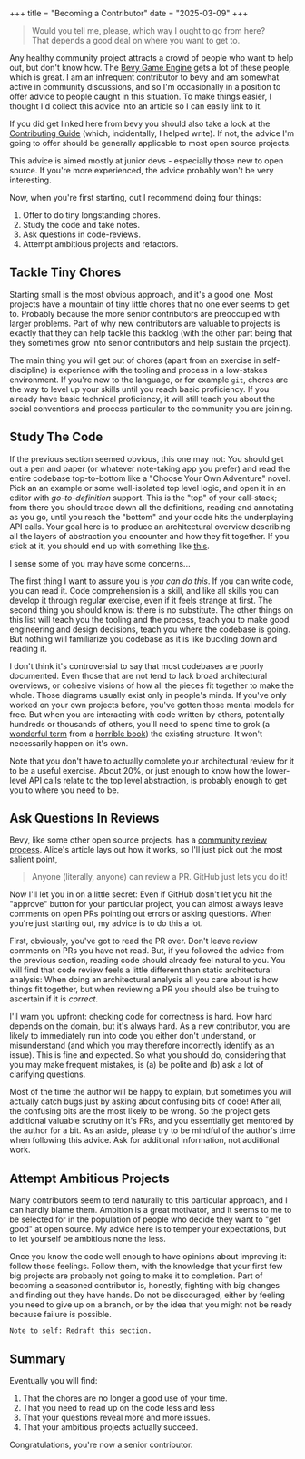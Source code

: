 +++
title = "Becoming a Contributor"
date = "2025-03-09"
+++

> Would you tell me, please, which way I ought to go from here? </br>
> That depends a good deal on where you want to get to.

Any healthy community project attracts a crowd of people who want to help out, but don't know how. The [Bevy Game Engine][1] gets a lot of these people, which is great. I am an infrequent contributor to bevy and am somewhat active in community discussions, and so I'm occasionally in a position to offer advice to people caught in this situation. To make things easier, I thought I'd collect this advice into an article so I can easily link to it.

If you did get linked here from bevy you should also take a look at the [Contributing Guide][2] (which, incidentally, I helped write). If not, the advice I'm going to offer should be generally applicable to most open source projects.

This advice is aimed mostly at junior devs - especially those new to open source. If you're more experienced, the advice probably won't be very interesting.

Now, when you're first starting, out I recommend doing four things:
1. Offer to do tiny longstanding chores.
2. Study the code and take notes.
3. Ask questions in code-reviews.
4. Attempt ambitious projects and refactors.

## Tackle Tiny Chores
Starting small is the most obvious approach, and it's a good one. Most projects have a mountain of tiny little chores that no one ever seems to get to. Probably because the more senior contributors are preoccupied with larger problems. Part of why new contributors are valuable to projects is exactly that they can help tackle this backlog (with the other part being that they sometimes grow into senior contributors and help sustain the project).

The main thing you will get out of chores (apart from an exercise in self-discipline) is experience with the tooling and process in a low-stakes environment. If you're new to the language, or for example `git`, chores are the way to level up your skills until you reach basic proficiency. If you already have basic technical proficiency, it will still teach you about the social conventions and process particular to the community you are joining.

## Study The Code

If the previous section seemed obvious, this one may not: You should get out a pen and paper (or whatever note-taking app you prefer) and read the entire codebase top-to-bottom like a "Choose Your Own Adventure" novel. Pick an an example or some well-isolated top level logic, and open it in an editor with *go-to-definition* support. This is the "top" of your call-stack; from there you should trace down all the definitions, reading and annotating as you go, until you reach the "bottom" and your code hits the underplaying API calls. Your goal here is to produce an architectural overview describing all the layers of abstraction you encounter and how they fit together. If you stick at it, you should end up with something like [this][3].

I sense some of you may have some concerns...

The first thing I want to assure you is *you can do this*. If you can write code, you can read it. Code comprehension is a skill, and like all skills you can develop it through regular exercise, even if it feels strange at first. The second thing you should know is: there is no substitute. The other things on this list will teach you the tooling and the process, teach you to make good engineering and design decisions, teach you where the codebase is going. But nothing will familiarize you codebase as it is like buckling down and reading it.

I don't think it's controversial to say that most codebases are poorly documented. Even those that are not tend to lack broad architectural overviews, or cohesive visions of how all the pieces fit together to make the whole. Those diagrams usually exist only in people's minds. If you've only worked on your own projects before, you've gotten those mental models for free. But when you are interacting with code written by others, potentially hundreds or thousands of others, you'll need to spend time to grok (a [wonderful term][4] from a [horrible book][5]) the existing structure. It won't necessarily happen on it's own. 

Note that you don't have to actually complete your architectural review for it to be a useful exercise. About 20%, or just enough to know how the lower-level API calls relate to the top level abstraction, is probably enough to get you to where you need to be.

## Ask Questions In Reviews
Bevy, like some other open source projects, has a [community review process][7]. Alice's article lays out how it works, so I'll just pick out the most salient point,

> Anyone (literally, anyone) can review a PR. GitHub just lets you do it!

Now I'll let you in on a little secret: Even if GitHub dosn't let you hit the "approve" button for your particular project, you can almost always leave comments on open PRs pointing out errors or asking questions. When you're just starting out, my advice is to do this a lot.

First, obviously, you've got to read the PR over. Don't leave review comments on PRs you have not read. But, if you followed the advice from the previous section, reading code should already feel natural to you. You will find that code review feels a little different than static architectural analysis: When doing an architectural analysis all you care about is how things fit together, but when reviewing a PR you should also be truing to ascertain if it is *correct*.

I'll warn you upfront: checking code for correctness is hard. How hard depends on the domain, but it's always hard. As a new contributor, you are likely to immediately run into code you either don't understand, or misunderstand (and which you may therefore incorrectly identify as an issue). This is fine and expected. So what you should do, considering that you may make frequent mistakes, is (a) be polite and (b) ask a lot of clarifying questions.

Most of the time the author will be happy to explain, but sometimes you will actually catch bugs just by asking about confusing bits of code! After all, the confusing bits are the most likely to be wrong. So the project gets additional valuable scrutiny on it's PRs, and you essentially get mentored by the author for a bit. As an aside, please try to be mindful of the author's time when following this advice. Ask for additional information, not additional work.

## Attempt Ambitious Projects
Many contributors seem to tend naturally to this particular approach, and I can hardly blame them. Ambition is a great motivator, and it seems to me to be selected for in the population of people who decide they want to "get good" at open source. My advice here is to temper your expectations, but to let yourself be ambitious none the less.

Once you know the code well enough to have opinions about improving it: follow those feelings. Follow them, with the knowledge that your first few big projects are probably not going to make it to completion. Part of becoming a seasoned contributor is, honestly, fighting with big changes and finding out they have hands. Do not be discouraged, either by feeling you need to give up on a branch, or by the idea that you might not be ready because failure is possible.

`Note to self: Redraft this section.`

## Summary

Eventually you will find:
1. That the chores are no longer a good use of your time.
2. That you need to read up on the code less and less
3. That your questions reveal more and more issues.
4. That your ambitious projects actually succeed.

Congratulations, you're now a senior contributor.

[1]: https://bevyengine.org
[2]: https://bevyengine.org/learn/contribute/introduction/
[3]: https://hackmd.io/@bevy/rendering_summary
[4]: https://en.wikipedia.org/wiki/Grok
[5]: https://en.wikipedia.org/wiki/Stranger_in_a_Strange_Land
[7]: https://www.leafwing-studios.com/blog/triage-by-controversy/
